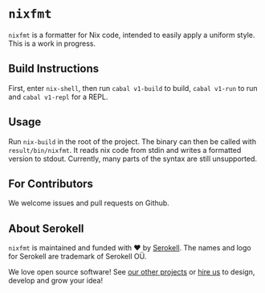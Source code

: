 <!-- Copyright Serokell OU <hi@serokell.io> -->
<!-- Copyright Lars Jellema <lars.jellema@gmail.com> -->
<!-- SPDX-License-Identifier: MPL-2.0 -->

# `nixfmt`

`nixfmt` is a formatter for Nix code, intended to easily apply a uniform style.
This is a work in progress.

## Build Instructions

First, enter `nix-shell`, then run `cabal v1-build` to build, `cabal v1-run` to
run and `cabal v1-repl` for a REPL.

## Usage

Run `nix-build` in the root of the project. The binary can then be called with
`result/bin/nixfmt`. It reads nix code from stdin and writes a formatted version
to stdout. Currently, many parts of the syntax are still unsupported.

## For Contributors

We welcome issues and pull requests on Github.

## About Serokell

`nixfmt` is maintained and funded with :heart: by
[Serokell](https://serokell.io/). The names and logo for Serokell are trademark
of Serokell OÜ.

We love open source software! See
[our other projects](https://serokell.io/community?utm_source=github) or
[hire us](https://serokell.io/hire-us?utm_source=github) to design, develop and
grow your idea!
